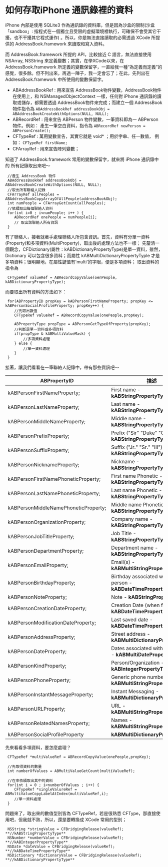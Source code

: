 # 如何存取iPhone 通訊錄裡的資料

iPhone 內部是使用 SQLite3 作為通訊錄的資料庫，但是因為沙盒的限制(沙盒「sandbox」: 指程式在一個獨立且受限的虛擬環境裡執行，可確保不會受其它干擾，也不干擾其它程式運作)
。所以，你是無法直接讀取的必需透過 XCode 所提供的 AddressBook.framework 來讀取和寫入資料。

而 AddressBook.framework 所提的 API，比較接近 C 語言，無法直接使用 NSArray, NSString 來定義變數；其實，在學XCode以來，在 AddressBook.framework 所定義的變數保留字，一直給我一種“為定義而定義”的感覺，很多餘。但不列出來，再過一陣子，我一定會忘了；在此，先列出在 AddressBook.framework 中所使用的變數保留字。

* ABAddressBookRef :  用來宣告 AddressBook物件變數，AddressBook物件在使用上，和 NSManagedObjectContext 一樣，任何對 iPhone 通訊錄的讀取或儲存，都需要透過 AddressBook物件來完成；而建立一個 AddressBook物件指令為 `ABAddressBookRef addressBookObj = ABAddressBookCreateWithOptions(NULL, NULL);`
* ABRecordRef : 用來宣告 ABPerson 物件變數，一筆資料即為一 ABPerson 物件。例如： 產生一筆空白資料，指令為 `ABRecordRef newPerson = ABPersonCreate();`
* CFTypeRef : 萬用變數宣告，其實它就是 void* ；用於字串、任一數值， 例如： `CFTypeRef firstName;` 
* CFArrayRef : 用來宣告陣列變數；

知道了 AddressBook.framework 常用的變數保留字，就來將 iPhone 通訊錄中的 所有記錄取出來吧～

	 //產生 AddressBook 物件
	 ABAddressBookRef addressBookObj = ABAddressBookCreateWithOptions(NULL, NULL); 
	 //取出所有聯絡人記錄
	 CFArrayRef allPeoples = ABAddressBookCopyArrayOfAllPeople(addressBookObj);
	 int numPeople = CFArrayGetCount(allPeoples);
	 //依續取出每個聯絡人資料
	 for(int i=0 ; i<numPeople; i++ ) {
	 	ABRecordRef onePeople = numPeople[i];
	 	// 取出該聯絡人所有資訊
	 }

有了聯絡人，接著就著手處理聯絡人所包含資訊。首先，資料有分單一資料(Property)和多項資料(MultiProperty)，取出後的處理方法也不一樣；
先釐清一個觀念，CFDictionary(屬性：kABDictionaryPropertyType)是單一資料，雖然，Dictionary 可以包含很多資料；而屬性 kABMultiDictionaryPropertyTyple 才是多項資料；很明顯地，在屬性鍵值有'multi’的字眼，便是多項資料； 取出資料的指令為

	 CFTypeRef valueRef = ABRecordCopyValue(oenPeople, kABDictionaryPropertyType);

而要取出所有資料的方法如下：

	 for(ABPropertyID propKey = kABPersonFirstNameProperty; propKey <= kABPersonSocialProfileProperty; propKey++) {
	 	//先取出數值
	 	CFTypeRef valueRef = ABRecordCopyValue(onePeople,propKey);

	 	ABPropertyType propType = ABPersonGetTypeOfProperty(propKey); 
	 	//判斷是單一資料或多項資料
	 	if(propType & kABMultiValueMask) {
	 		//多項資料處理
	 	} else {
	 		//單一資料處理
	 	}
	 }

接著，讓我們看看在一筆聯絡人記錄中，帶有那些資訊吧～

| ABPropertyID | 描述 |
| ---- | ----- |
| kABPersonFirstNameProperty; | First name - **kABStringPropertyType**  |
| kABPersonLastNameProperty;  | Last name - **kABStringPropertyType**  |
| kABPersonMiddleNameProperty; | Middle name - **kABStringPropertyType**  |
| kABPersonPrefixProperty; | Prefix ("Sir" "Duke" "General") - **kABStringPropertyType**  |
| kABPersonSuffixProperty;   | Suffix ("Jr." "Sr." "III") - **kABStringPropertyType**  |
| kABPersonNicknameProperty; | Nickname - **kABStringPropertyType**  |
| kABPersonFirstNamePhoneticProperty; | First name Phonetic - **kABStringPropertyType**  |
| kABPersonLastNamePhoneticProperty; | Last name Phonetic - **kABStringPropertyType**  |
| kABPersonMiddleNamePhoneticProperty; | Middle name Phonetic - **kABStringPropertyType**  |
| kABPersonOrganizationProperty; | Company name - **kABStringPropertyType**  |
| kABPersonJobTitleProperty;  | Job Title - **kABStringPropertyType**  |
| kABPersonDepartmentProperty; | Department name - **kABStringPropertyType**  |
| kABPersonEmailProperty; | Email(s) - **kABMultiStringPropertyType**  |
| kABPersonBirthdayProperty; | Birthday associated with this person - **kABDateTimePropertyType**  |
| kABPersonNoteProperty;  | Note - **kABStringPropertyType**  |
| kABPersonCreationDateProperty; | Creation Date (when first saved) - **kABDateTimePropertyType**  |
| kABPersonModificationDateProperty;   | Last saved date - **kABDateTimePropertyType** |
| kABPersonAddressProperty; | Street address - **kABMultiDictionaryPropertyType**  |
| kABPersonDateProperty;  | Dates associated with this person - **kABMultiDatePropertyType**  |
| kABPersonKindProperty;  | Person/Organization - **kABIntegerPropertyType**  |
| kABPersonPhoneProperty; | Generic phone number - **kABMultiStringPropertyType**  |
| kABPersonInstantMessageProperty; | Instant Messaging - **kABMultiDictionaryPropertyType**  |
| kABPersonURLProperty;   | URL - **kABMultiStringPropertyType**  |
| kABPersonRelatedNamesProperty;  | Names - **kABMultiStringPropertyType**  |
| kABPersonSocialProfileProperty | **kABMultiDictionaryPropertyType**  |

先來看看多項資料，要怎麼處理？

	 CFTypeRef *multiValueRef = ABRecordCopyValue(onePeople,propKey);

	 //先取得資料的數量
	 int numberOfValues = ABMultiValueGetCount(multiValueRef);

	 //在來依續取出其中的資料
	 for(int i = 0 ; i<numberOfValues ; i++) {
	 	CFTypeRef *singleValureRef = ABMultiValueCopyLabelAtIndex(multiValueRef,i);
	 	//單一資料處理
	 }

問題來了，取出來的數值型別皆為 CFTypeRef，若是很熟悉 CFType，那直接使用吧，但我就不熟，所以，還是要轉換成 XCode 常用的型別；

	 NSString *stringValue = CFBridgingRelease(valueRef);	**//kABStringPropertyType**
	 NSNumber *numberValue = CFBridgingRelease(valueRef);	**//kABIntegerPropertyType**
	 NSDate *dateValue = CFBridgingRelease(valueRef);		**//kABDateTimePropertyType**
	 NSDictionary *dictionaryValue = CFBridgingRelease(valueRef);	**//kABDictionaryPropertyType**



